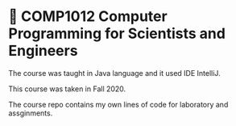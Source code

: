 # :school: COMP1012 Computer Programming for Scientists and Engineers
The course was taught in Java language and it used IDE IntelliJ.

This course was taken in Fall 2020.

The course repo contains my own lines of code for laboratory and assginments.


